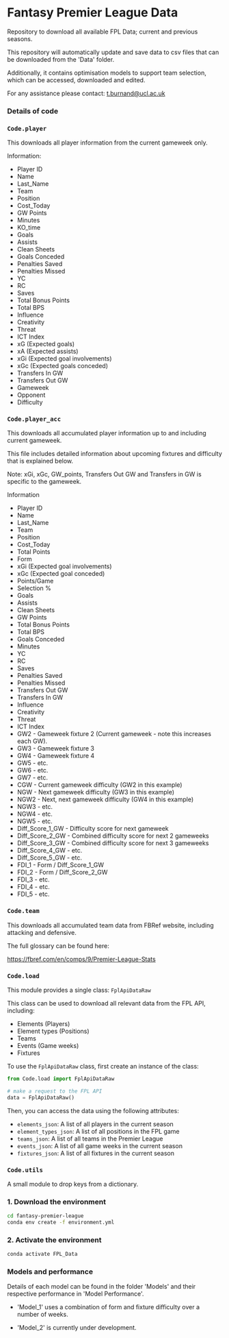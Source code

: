 # Fantasy Premier League Data 

Repository to download all available FPL Data; current and previous 
seasons. 

This repository will automatically update and save data to csv files that
can be downloaded from the 'Data' folder. 

Additionally, it contains optimisation models to support team selection, which 
can be accessed, downloaded and edited. 

For any assistance please contact: t.burnand@ucl.ac.uk

### **Details of code**

### `Code.player`

This downloads all player information from the current gameweek only. 

Information:

  * Player ID
  * Name
  * Last_Name
  * Team
  * Position
  * Cost_Today
  * GW Points
  * Minutes
  * KO_time
  * Goals
  * Assists
  * Clean Sheets
  * Goals Conceded
  * Penalties Saved
  * Penalties Missed
  * YC
  * RC
  * Saves
  * Total Bonus Points
  * Total BPS
  * Influence
  * Creativity
  * Threat
  * ICT Index
  * xG (Expected goals)
  * xA (Expected assists)
  * xGi (Expected goal involvements)
  * xGc (Expected goals conceded)
  * Transfers In GW
  * Transfers Out GW
  * Gameweek
  * Opponent
  * Difficulty


### `Code.player_acc`

This downloads all accumulated player information up to and including current 
gameweek.

This file includes detailed information about upcoming fixtures and difficulty 
that is explained below. 

Note: xGi, xGc, GW_points, Transfers Out GW and Transfers in GW is specific 
to the gameweek. 

Information

  * Player ID
  * Name
  * Last_Name
  * Team
  * Position
  * Cost_Today
  * Total Points
  * Form
  * xGi (Expected goal involvements)
  * xGc (Expected goal conceded)
  * Points/Game
  * Selection %
  * Goals
  * Assists
  * Clean Sheets
  * GW Points
  * Total Bonus Points
  * Total BPS
  * Goals Conceded
  * Minutes
  * YC
  * RC
  * Saves
  * Penalties Saved
  * Penalties Missed
  * Transfers Out GW
  * Transfers In GW
  * Influence
  * Creativity
  * Threat
  * ICT Index
  * GW2 - Gameweek fixture 2 (Current gameweek - note this increases each GW). 
  * GW3 - Gameweek fixture 3
  * GW4 - Gameweek fixture 4
  * GW5 - etc.
  * GW6 - etc.
  * GW7 - etc.
  * CGW - Current gameweek difficulty (GW2 in this example)
  * NGW - Next gameweek difficulty (GW3 in this example)
  * NGW2 - Next, next gameweek difficulty (GW4 in this example)
  * NGW3 - etc.
  * NGW4 - etc.
  * NGW5 - etc.
  * Diff_Score_1_GW - Difficulty score for next gameweek
  * Diff_Score_2_GW - Combined difficulty score for next 2 gameweeks
  * Diff_Score_3_GW - Combined difficulty score for next 3 gameweeks
  * Diff_Score_4_GW - etc.
  * Diff_Score_5_GW - etc.
  * FDI_1 - Form / Diff_Score_1_GW
  * FDI_2 - Form / Diff_Score_2_GW
  * FDI_3 - etc.
  * FDI_4 - etc.
  * FDI_5 - etc.


### `Code.team`

This downloads all accumulated team data from FBRef website, including 
attacking and defensive. 

The full glossary can be found here:

https://fbref.com/en/comps/9/Premier-League-Stats


### `Code.load`

This module provides a single class: `FplApiDataRaw`

This class can be used to download all relevant data from the FPL API, including:
  * Elements (Players)
  * Element types (Positions)
  * Teams
  * Events (Game weeks)
  * Fixtures

To use the `FplApiDataRaw` class, first create an instance of the class:
```python
from Code.load import FplApiDataRaw

# make a request to the FPL API
data = FplApiDataRaw()
```
Then, you can access the data using the following attributes:
  * `elements_json`: A list of all players in the current season
  * `element_types_json`: A list of all positions in the FPL game
  * `teams_json`: A list of all teams in the Premier League
  * `events_json`: A list of all game weeks in the current season
  * `fixtures_json`: A list of all fixtures in the current season

### `Code.utils`

A small module to drop keys from a dictionary. 

### 1. Download the environment 
```bash
cd fantasy-premier-league
conda env create -f environment.yml
```

### 2. Activate the environment
```bash
conda activate FPL_Data
```

### Models and performance

Details of each model can be found in the folder 'Models' and their respective 
performance in 'Model Performance'. 

  * 'Model_1' uses a combination of form and fixture difficulty over a number of weeks. 

  *  'Model_2' is currently under development. 